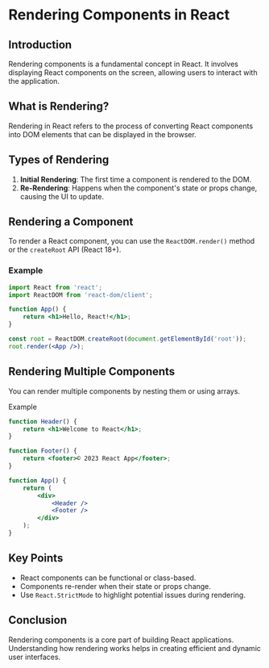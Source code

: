 # Rendering Components in React

## Introduction

Rendering components is a fundamental concept in React. It involves displaying React components on the screen, allowing users to interact with the application.

## What is Rendering?

Rendering in React refers to the process of converting React components into DOM elements that can be displayed in the browser.

## Types of Rendering

1. **Initial Rendering**: The first time a component is rendered to the DOM.
2. **Re-Rendering**: Happens when the component's state or props change, causing the UI to update.

## Rendering a Component

To render a React component, you can use the `ReactDOM.render()` method or the `createRoot` API (React 18+).

### Example

```jsx
import React from 'react';
import ReactDOM from 'react-dom/client';

function App() {
    return <h1>Hello, React!</h1>;
}

const root = ReactDOM.createRoot(document.getElementById('root'));
root.render(<App />);
```

## Rendering Multiple Components

You can render multiple components by nesting them or using arrays.

Example

```jsx
function Header() {
    return <h1>Welcome to React</h1>;
}

function Footer() {
    return <footer>© 2023 React App</footer>;
}

function App() {
    return (
        <div>
            <Header />
            <Footer />
        </div>
    );
}
```

## Key Points

- React components can be functional or class-based.
- Components re-render when their state or props change.
- Use `React.StrictMode` to highlight potential issues during rendering.

## Conclusion

Rendering components is a core part of building React applications. Understanding how rendering works helps in creating efficient and dynamic user interfaces.
